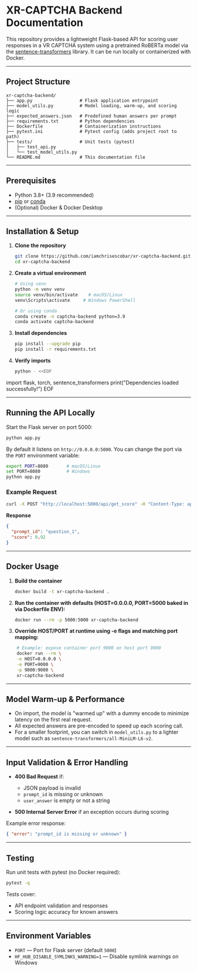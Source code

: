 # XR-CAPTCHA Backend Documentation

This repository provides a lightweight Flask-based API for scoring user responses in a VR CAPTCHA system using a pretrained RoBERTa model via the [sentence-transformers](https://github.com/UKPLab/sentence-transformers) library. It can be run locally or containerized with Docker.

---

## Project Structure

```
xr-captcha-backend/
├── app.py                  # Flask application entrypoint
├── model_utils.py          # Model loading, warm-up, and scoring logic
├── expected_answers.json   # Predefined human answers per prompt
├── requirements.txt        # Python dependencies
├── Dockerfile              # Containerization instructions
├── pytest.ini              # Pytest config (adds project root to path)
├── tests/                  # Unit tests (pytest)
│   ├── test_api.py
│   └── test_model_utils.py
└── README.md               # This documentation file
```

---

## Prerequisites

* Python 3.8+ (3.9 recommended)
* [pip](https://pip.pypa.io/) or [conda](https://docs.conda.io/)
* (Optional) Docker & Docker Desktop

---

## Installation & Setup

1. **Clone the repository**

   ```bash
   git clone https://github.com/iamchrisescobar/xr-captcha-backend.git xr-captcha-backend
   cd xr-captcha-backend
   ```

2. **Create a virtual environment**

   ```bash
   # Using venv
   python -m venv venv
   source venv/bin/activate    # macOS/Linux
   venv\Scripts\activate     # Windows PowerShell

   # Or using conda
   conda create -n captcha-backend python=3.9
   conda activate captcha-backend
   ```

3. **Install dependencies**

   ```bash
   pip install --upgrade pip
   pip install -r requirements.txt
   ```

4. **Verify imports**

   ```bash
   python - <<EOF
   ```

import flask, torch, sentence\_transformers print("Dependencies loaded successfully!") EOF

---

## Running the API Locally

Start the Flask server on port 5000:

```bash
python app.py
````

By default it listens on `http://0.0.0.0:5000`. You can change the port via the `PORT` environment variable:

```bash
export PORT=8080       # macOS/Linux
set PORT=8080          # Windows
python app.py
```

### Example Request

```bash
curl -X POST "http://localhost:5000/api/get_score" -H "Content-Type: application/json" -d '{"prompt_id":"question_1","user_answer":"That is a happy person aint it"}' 
```

**Response**

```json
{
  "prompt_id": "question_1",
  "score": 0.92
}
```

---

## Docker Usage

1. **Build the container**

   ```bash
   docker build -t xr-captcha-backend .
   ```

2. **Run the container with defaults (HOST=0.0.0.0, PORT=5000 baked in via Dockerfile ENV):**

   ```bash
   docker run --rm -p 5000:5000 xr-captcha-backend
   ```

3. **Override HOST/PORT at runtime using -e flags and matching port mapping:**
```bash
    # Example: expose container port 9000 on host port 9000
    docker run --rm \
    -e HOST=0.0.0.0 \
    -e PORT=9000 \
    -p 9000:9000 \
    xr-captcha-backend
   ```
---

## Model Warm-up & Performance

* On import, the model is "warmed up" with a dummy encode to minimize latency on the first real request.
* All expected answers are pre-encoded to speed up each scoring call.
* For a smaller footprint, you can switch in `model_utils.py` to a lighter model such as `sentence-transformers/all-MiniLM-L6-v2`.

---

## Input Validation & Error Handling

* **400 Bad Request** if:

  * JSON payload is invalid
  * `prompt_id` is missing or unknown
  * `user_answer` is empty or not a string
* **500 Internal Server Error** if an exception occurs during scoring

Example error response:

```json
{ "error": "prompt_id is missing or unknown" }
```

---

## Testing

Run unit tests with pytest (no Docker required):

```bash
pytest -q
```

Tests cover:

* API endpoint validation and responses
* Scoring logic accuracy for known answers

---

## Environment Variables

* `PORT` — Port for Flask server (default `5000`)
* `HF_HUB_DISABLE_SYMLINKS_WARNING=1` — Disable symlink warnings on Windows

